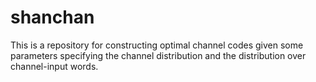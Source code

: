 # shanchan

This is a repository for constructing optimal channel codes given some parameters specifying the channel distribution and the distribution over channel-input words.

